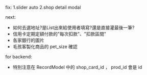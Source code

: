 fix:
1.slider auto
2.shop detail modal

next:
* 如何去選地址?是List出來給使用者填寫?還是直接灌最後一筆?
* 信用卡定期定額付款的"每次扣款"、"扣款區間"
* 各家銀行的圖片
* 毛孩客製化商品的 pet_size 確認

for backend:
* 特別注意在 RecordModel 中的 shop_card_id ， prod_id 會是 id